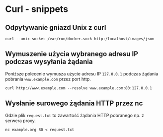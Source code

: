 # Curl - snippets

## Odpytywanie gniazd Unix z curl

`curl --unix-socket /var/run/docker.sock http:/localhost/images/json`

## Wymuszenie użycia wybranego adresu IP podczas wysyłania żądania

Poniższe polecenie wymusza użycie adresu IP `127.0.0.1` podczas żądania pobrania `www.example.com` przez port http.

`curl http://www.example.com --resolve www.example.com:80:127.0.0.1`

## Wysłanie surowego żądania HTTP przez nc

Gdzie plik `request.txt` to zawartość żądania HTTP pobranego np. z serwera proxy.

`nc example.org 80 < request.txt`

